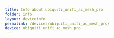 ```yaml
---
title: Info about ubiquiti_unifi_ac_mesh_pro
folder: info
layout: deviceinfo
permalink: /devices/ubiquiti_unifi_ac_mesh_pro/
device: ubiquiti_unifi_ac_mesh_pro
---
```

